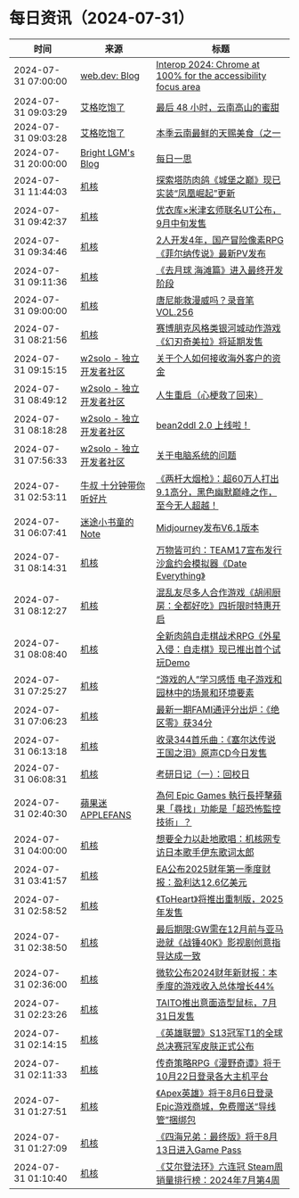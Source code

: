 ﻿# 每日资讯（2024-07-31）

|时间|来源|标题|
|---|---|---|
|2024-07-31 07:00:00|[web.dev: Blog](https://web.dev/feed.xml)|[Interop 2024: Chrome at 100% for the accessibility focus area](https://web.dev/blog/interop-2024-a11y?hl=en)|
|2024-07-31 09:03:29|[艾格吃饱了](https://feedpress.me/wx-aigechibaole)|[最后 48 小时，云南高山的蜜甜](http://mp.weixin.qq.com/s?__biz=MjM5NTYxODQyMA%3D%3D&mid=2653456788&idx=2&sn=393131478dc373d058c6e9f395ea34d2)|
|2024-07-31 09:03:28|[艾格吃饱了](https://feedpress.me/wx-aigechibaole)|[本季云南最鲜的天赐美食（之一](http://mp.weixin.qq.com/s?__biz=MjM5NTYxODQyMA%3D%3D&mid=2653456788&idx=1&sn=5935f8cdf53636bb53008ffbf6140e0a)|
|2024-07-31 20:00:00|[Bright LGM's Blog](https://brightliao.com/atom.xml)|[每日一思](http://brightliao.com/2024/07/31/daily-thoughts/)|
|2024-07-31 11:44:03|[机核](https://www.gcores.com/rss)|[探索塔防肉鸽《城堡之巅》现已实装“凤凰崛起”更新](https://www.gcores.com/articles/186001)|
|2024-07-31 09:42:37|[机核](https://www.gcores.com/rss)|[优衣库×米津玄师联名UT公布，9月中旬发售](https://www.gcores.com/articles/185998)|
|2024-07-31 09:34:46|[机核](https://www.gcores.com/rss)|[2人开发4年，国产冒险像素RPG《菲尔纳传说》最新PV发布](https://www.gcores.com/articles/185997)|
|2024-07-31 09:11:36|[机核](https://www.gcores.com/rss)|[《去月球 海滩篇》进入最终开发阶段](https://www.gcores.com/articles/185995)|
|2024-07-31 09:00:00|[机核](https://www.gcores.com/rss)|[唐尼能救漫威吗？录音笔 VOL.256](https://www.gcores.com/radios/185978)|
|2024-07-31 08:21:56|[机核](https://www.gcores.com/rss)|[赛博朋克风格类银河城动作游戏《幻刃奇美拉》将延期发售](https://www.gcores.com/articles/185984)|
|2024-07-31 09:15:15|[w2solo - 独立开发者社区](https://w2solo.com/topics/feed)|[关于个人如何接收海外客户的资金](https://w2solo.com/topics/4867)|
|2024-07-31 08:49:12|[w2solo - 独立开发者社区](https://w2solo.com/topics/feed)|[人生重启（心梗救了回来）](https://w2solo.com/topics/4866)|
|2024-07-31 08:18:28|[w2solo - 独立开发者社区](https://w2solo.com/topics/feed)|[bean2ddl 2.0 上线啦！](https://w2solo.com/topics/4865)|
|2024-07-31 07:56:33|[w2solo - 独立开发者社区](https://w2solo.com/topics/feed)|[关于电脑系统的问题](https://w2solo.com/topics/4864)|
|2024-07-31 02:53:11|[牛叔 十分钟带你听好片](https://getpodcast.xyz/data/ximalaya/11534451.xml)|[《两杆大烟枪》：超60万人打出9.1高分，黑色幽默巅峰之作，至今无人超越！](https://www.ximalaya.com/sound/745080585)|
|2024-07-31 06:07:41|[迷途小书童的Note](https://xugaoxiang.com/feed)|[Midjourney发布V6.1版本](https://xugaoxiang.com/2024/07/31/midjourney-v6-1/)|
|2024-07-31 08:14:31|[机核](https://www.gcores.com/rss)|[万物皆可约：TEAM17宣布发行沙盒约会模拟器《Date Everything》](https://www.gcores.com/articles/185983)|
|2024-07-31 08:12:27|[机核](https://www.gcores.com/rss)|[混乱友尽多人合作游戏《胡闹厨房：全都好吃》四折限时特惠开启](https://www.gcores.com/articles/185981)|
|2024-07-31 08:08:40|[机核](https://www.gcores.com/rss)|[全新肉鸽自走棋战术RPG《外星入侵：自走棋》现已推出首个试玩Demo](https://www.gcores.com/articles/185980)|
|2024-07-31 07:25:27|[机核](https://www.gcores.com/rss)|[“游戏的人”学习感悟 电子游戏和园林中的场景和环境要素](https://www.gcores.com/articles/185426)|
|2024-07-31 07:06:23|[机核](https://www.gcores.com/rss)|[最新一期FAMI通评分出炉：《绝区零》获34分](https://www.gcores.com/articles/185973)|
|2024-07-31 06:13:18|[机核](https://www.gcores.com/rss)|[收录344首乐曲：《塞尔达传说 王国之泪》原声CD今日发售](https://www.gcores.com/articles/185971)|
|2024-07-31 06:08:31|[机核](https://www.gcores.com/rss)|[考研日记（一）：回校日](https://www.gcores.com/articles/185972)|
|2024-07-31 02:40:30|[蘋果迷 APPLEFANS](https://applefans.today/feed/)|[為何 Epic Games 執行長抨擊蘋果「尋找」功能是「超恐怖監控技術」？](https://applefans.today/2024-07-epic-games-ceo-calls-apple-find-my-super-creepy/)|
|2024-07-31 04:00:00|[机核](https://www.gcores.com/rss)|[想要全力以赴地歌唱：机核网专访日本歌手伊东歌词太郎](https://www.gcores.com/articles/185612)|
|2024-07-31 03:41:57|[机核](https://www.gcores.com/rss)|[EA公布2025财年第一季度财报：盈利达12.6亿美元](https://www.gcores.com/articles/185965)|
|2024-07-31 02:58:52|[机核](https://www.gcores.com/rss)|[《ToHeart》将推出重制版，2025年发售](https://www.gcores.com/articles/185963)|
|2024-07-31 02:38:50|[机核](https://www.gcores.com/rss)|[最后期限:GW需在12月前与亚马逊就《战锤40K》影视剧创意指导达成一致](https://www.gcores.com/articles/185962)|
|2024-07-31 02:36:00|[机核](https://www.gcores.com/rss)|[微软公布2024财年新财报：本季度的游戏收入总体增长44%](https://www.gcores.com/articles/185961)|
|2024-07-31 02:23:26|[机核](https://www.gcores.com/rss)|[TAITO推出意面造型鼠标，7月31日发售](https://www.gcores.com/articles/185960)|
|2024-07-31 02:14:15|[机核](https://www.gcores.com/rss)|[《英雄联盟》S13冠军T1的全球总决赛冠军皮肤正式公布](https://www.gcores.com/articles/185959)|
|2024-07-31 02:11:33|[机核](https://www.gcores.com/rss)|[传奇策略RPG《漫野奇谭》将于10月22日登录各大主机平台](https://www.gcores.com/articles/185957)|
|2024-07-31 01:27:51|[机核](https://www.gcores.com/rss)|[《Apex英雄》将于8月6日登录Epic游戏商城，免费赠送“导线管”捆绑包](https://www.gcores.com/articles/185955)|
|2024-07-31 01:27:09|[机核](https://www.gcores.com/rss)|[《四海兄弟：最终版》将于8月13日进入Game Pass](https://www.gcores.com/articles/185956)|
|2024-07-31 01:10:40|[机核](https://www.gcores.com/rss)|[《艾尔登法环》六连冠 Steam周销量排行榜：2024年7月第4周](https://www.gcores.com/articles/185954)|
